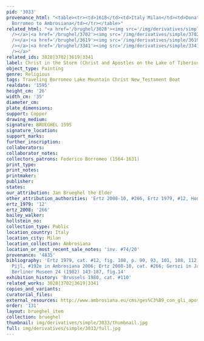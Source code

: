 ```yaml
---
pid: '3033'
provenance_html: "<table><tr><td>1618</td><td>Italy Milan</td><td>Donated by Cardinal
  Borromeo to Ambrosiana</td></tr></table>"
related_html: "<a href='/brughel/3028'><img src='/img/derivatives/simple/3028/thumbnail.jpg'
  /></a>|<a href='/brughel/3702'><img src='/img/derivatives/simple/3702/thumbnail.jpg'
  /></a>|<a href='/brughel/3619'><img src='/img/derivatives/simple/3619/thumbnail.jpg'
  /></a>|<a href='/brughel/3341'><img src='/img/derivatives/simple/3341/thumbnail.jpg'
  /></a>"
related_ids: 3028|3702|3619|3341
label: Christ in the Storm (Christ and Apostles on the Lake of Tiberius) (Milan)
object_type: Painting
genre: Religious
tags: Traveling Borromeo Lake Mountain Christ New_Testament Boat
realdate: '1595'
height_cm: '26'
width_cm: '35'
diameter_cm: 
plate_dimensions: 
support: Copper
drawing_medium: 
signature: BRUEGHEL 1595
signature_location: 
support_marks: 
further_inscription: 
collaborators: 
collaborator_notes: 
collectors_patrons: Federico Borromeo (1564-1631)
print_type: 
print_notes: 
printmaker: 
publisher: 
states: 
our_attribution: Jan Brueghel the Elder
other_attribution_authorities: 'Ertz 2008-10, #266, Ertz 1979, #12, Honig database'
ertz_1979: '12'
ertz_2008: '266'
bailey_walker: 
hollstein_no: 
collection_type: Public
location_country: Italy
location_city: Milan
location_collection: Ambrosiana
location_or_most_recent_sale_notes: 'inv. #74/20'
provenance: '4835'
bibliography: 'Ertz 1979, cat. #12, fig. 108, p. 90, 93, 101, 108, 112, 114, 448;
  Pijl, #192e in Ambrosiana 2006; Ertz 2008-10, cat. #266; Gerszi in Jahrbuch der
  Berliner Museen 24 (1982) 143-187, fig.14'
exhibition_history: 'Brussels 1980, cat. #110'
related_works: 3028|3702|3619|3341
copies_and_variants: 
curatorial_files: 
external_resources: http://www.ambrosiana.eu/cms/ges%C3%B9_con_gli_apostoli_sul_lago_di_tiberiade-1580.html
order: '131'
layout: brueghel_item
collection: brueghel
thumbnail: img/derivatives/simple/3033/thumbnail.jpg
full: img/derivatives/simple/3033/full.jpg
---
```


